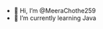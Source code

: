 - 👋 Hi, I’m @MeeraChothe259
- 🌱 I’m currently learning Java



<!---
MeeraChothe259/MeeraChothe259 is a ✨ special ✨ repository because its `README.md` (this file) appears on your GitHub profile.
You can click the Preview link to take a look at your changes.
--->

